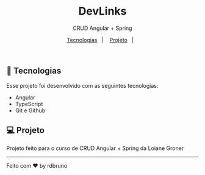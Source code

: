 <h1 align="center"> DevLinks </h1>

<p align="center">
CRUD Angular + Spring <br/>
</p>

<p align="center">
  <a href="#-tecnologias">Tecnologias</a>&nbsp;&nbsp;&nbsp;|&nbsp;&nbsp;&nbsp;
  <a href="#-projeto">Projeto</a>&nbsp;&nbsp;&nbsp;|&nbsp;&nbsp;&nbsp;
</p>

<br>

## 🚀 Tecnologias

Esse projeto foi desenvolvido com as seguintes tecnologias:

- Angular
- TypeScript
- Git e Github

## 💻 Projeto

Projeto feito para o curso de CRUD Angular + Spring da Loiane Groner

---

Feito com ♥ by rdbruno

